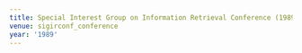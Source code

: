 ```yaml
---
title: Special Interest Group on Information Retrieval Conference (1989)
venue: sigirconf_conference
year: '1989'
---
```

